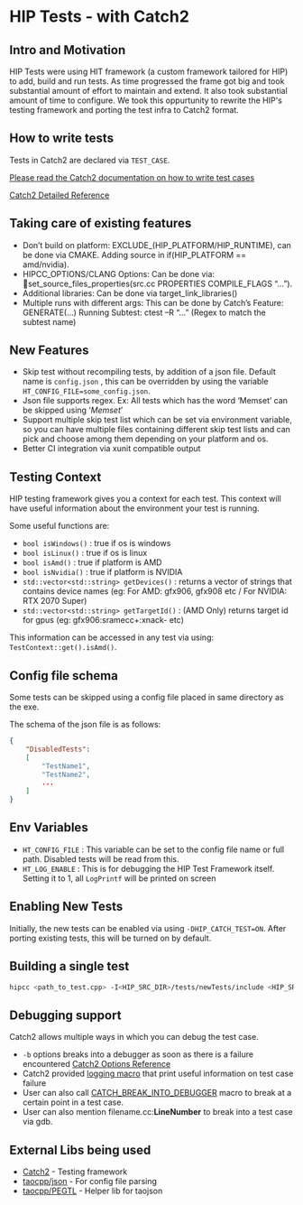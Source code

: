 # HIP Tests - with Catch2

## Intro and Motivation
HIP Tests were using HIT framework (a custom framework tailored for HIP) to add, build and run tests. As time progressed the frame got big and took substantial amount of effort to maintain and extend. It also took substantial amount of time to configure. We took this oppurtunity to rewrite the HIP's testing framework and porting the test infra to Catch2 format.

## How to write tests
Tests in Catch2 are declared via ```TEST_CASE```.

[Please read the Catch2 documentation on how to write test cases](https://github.com/catchorg/Catch2/blob/v2.13.6/docs/tutorial.md#top)

[Catch2 Detailed Reference](https://github.com/catchorg/Catch2/blob/v2.13.6/docs/Readme.md#top)

## Taking care of existing features
- Don’t build on platform: EXCLUDE_(HIP_PLATFORM/HIP_RUNTIME), can be done via CMAKE. Adding source in if(HIP_PLATFORM == amd/nvidia).
- HIPCC_OPTIONS/CLANG Options: Can be done via: set_source_files_properties(src.cc PROPERTIES COMPILE_FLAGS “…”).
- Additional libraries: Can be done via target_link_libraries()
- Multiple runs with different args: This can be done by Catch’s Feature: GENERATE(…)
Running Subtest: ctest –R “...” (Regex to match the subtest name)

## New Features
- Skip test without recompiling tests, by addition of a json file. Default name is ```config.json``` , this can be overridden by using the variable ```HT_CONFIG_FILE=some_config.json```.
- Json file supports regex. Ex: All tests which has the word ‘Memset’ can be skipped using ‘*Memset*’
- Support multiple skip test list which can be set via environment variable, so you can have multiple files containing different skip test lists and can pick and choose among them depending on your platform and os.
- Better CI integration via xunit compatible output

## Testing Context
HIP testing framework gives you a context for each test. This context will have useful information about the environment your test is running.

Some useful functions are:
- `bool isWindows()` : true if os is windows
- `bool isLinux()` : true if os is linux
- `bool isAmd()` : true if platform is AMD
- `bool isNvidia()` : true if platform is NVIDIA
- `std::vector<std::string> getDevices()` : returns a vector of strings that contains device names (eg: For AMD: gfx906, gfx908 etc / For NVIDIA: RTX 2070 Super)
- `std::vector<std::string> getTargetId()` : (AMD Only) returns target id for gpus (eg: gfx906:sramecc+:xnack- etc)

This information can be accessed in any test via using: `TestContext::get().isAmd()`.

## Config file schema
Some tests can be skipped using a config file placed in same directory as the exe.

The schema of the json file is as follows:
```json
{
    "DisabledTests":
    [
        "TestName1",
        "TestName2",
        ...
    ]
}
```

## Env Variables
- `HT_CONFIG_FILE` : This variable can be set to the config file name or full path. Disabled tests will be read from this.
- `HT_LOG_ENABLE` : This is for debugging the HIP Test Framework itself. Setting it to 1, all `LogPrintf` will be printed on screen

## Enabling New Tests
Initially, the new tests can be enabled via using ```-DHIP_CATCH_TEST=ON```. After porting existing tests, this will be turned on by default.

## Building a single test
```bash
hipcc <path_to_test.cpp> -I<HIP_SRC_DIR>/tests/newTests/include <HIP_SRC_DIR>/tests/newTests/hipTestMain/standalone_main.cc -I<HIP_SRC_DIR>/tests/newTests/external/Catch2 -g -o <out_file_name>
```

## Debugging support
Catch2 allows multiple ways in which you can debug the test case.
- `-b` options breaks into a debugger as soon as there is a failure encountered [Catch2 Options Reference](https://github.com/catchorg/Catch2/blob/devel/docs/command-line.md#breaking-into-the-debugger)
- Catch2 provided [logging macro](https://github.com/catchorg/Catch2/blob/v2.13.6/docs/logging.md#top) that print useful information on test case failure 
- User can also call [CATCH_BREAK_INTO_DEBUGGER](https://github.com/catchorg/Catch2/blob/devel/docs/configuration.md#overriding-catchs-debug-break--b) macro to break at a certain point in a test case.
- User can also mention filename.cc:__LineNumber__ to break into a test case via gdb.

## External Libs being used
- [Catch2](https://github.com/catchorg/Catch2) - Testing framework
- [taocpp/json](https://github.com/taocpp/json) - For config file parsing
- [taocpp/PEGTL](https://github.com/taocpp/PEGTL) - Helper lib for taojson
